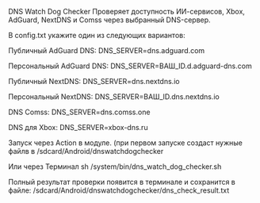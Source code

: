 DNS Watch Dog Checker
Проверяет доступность ИИ-сервисов, Xbox, AdGuard, NextDNS и Comss через выбранный DNS-сервер.

В config.txt укажите один из следующих вариантов:

Публичный AdGuard DNS:
DNS_SERVER=dns.adguard.com

Персональный AdGuard DNS:
DNS_SERVER=ВАШ_ID.d.adguard-dns.com

Публичный NextDNS:
DNS_SERVER=dns.nextdns.io

Персональный NextDNS:
DNS_SERVER=ВАШ_ID.dns.nextdns.io

DNS Comss:
DNS_SERVER=dns.comss.one

DNS для Xbox:
DNS_SERVER=xbox-dns.ru

Запуск через Action в модуле. (при первом запуске создаст нужные файлв в /sdcard/Android/dnswatchdogchecker

Или через Терминал
sh /system/bin/dns_watch_dog_checker.sh


Полный результат проверки появится в терминале и сохранится в файле:
/sdcard/Android/dnswatchdogchecker/dns_check_result.txt
